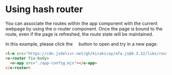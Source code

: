 # Using hash router

You can associate the routes within the app component with the current webpage by using the o-router component. Once the page is bound to the route, even if the page is refreshed, the route state will be maintained.

In this example, please click the <span style='font-family: "iconfont"'>&#xe7cb;</span> button to open and try in a new page.

```html
<l-m src="https://cdn.jsdelivr.net/gh/kirakiray/ofa.js@4.3.12/libs/router/dist/router.min.mjs"></l-m>
<o-router fix-body>
  <o-app src="./app-config.mjs"></o-app>
</o-router>
```

<a href="../../publics/examples/use-hash-router/demo.html" preview demo></a>
<a href="../../publics/examples/use-hash-router/page1.html" main demo></a>
<a href="../../publics/examples/use-hash-router/page2.html" demo></a>
<a href="../../publics/examples/use-hash-router/app-config.mjs" demo></a>

